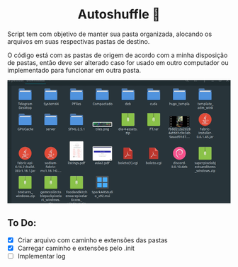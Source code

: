 <h1 align="center">
  Autoshuffle 📔
</h1>


Script tem com objetivo de manter sua pasta organizada, alocando os arquivos em suas respectivas pastas de destino.

O código está com as pastas de origem de acordo com a minha disposição de pastas, então deve ser alterado caso for usado em outro computador ou implementado para funcionar em outra pasta.

![Exemplo](img/autoShuffle.gif)

## To Do:
  - [x] Criar arquivo com caminho e extensões das pastas
  - [x] Carregar caminho e extensões pelo .init
  - [ ] Implementar log
